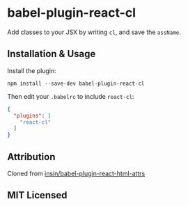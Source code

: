 # babel-plugin-react-cl

Add classes to your JSX by writing `cl`, and save the `assName`.

## Installation & Usage

Install the plugin:

```
npm install --save-dev babel-plugin-react-cl
```

Then edit your `.babelrc` to include `react-cl`:

```json
{
  "plugins": [
    "react-cl"
  ]
}
```

## Attribution

Cloned from [insin/babel-plugin-react-html-attrs](https://github.com/insin/babel-plugin-react-html-attrs)

## MIT Licensed